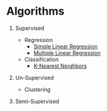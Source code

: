 # Algorithms

1. Supervised
    - Regression
        - [Simple Linear Regression](./Algoithms/Supervised/Regression%20-%20Simple%20Linear%20Regression/)
        - [Multiple Linear Regression](./Algoithms/Supervised/Regression%20-%20Multiple%20Linear%20Regression/)
    - Classification
        - [K-Nearest Neighbors](./Algoithms/Supervised/Classification%20-%20K-Nearest%20Neighbors/)

2. Un-Supervised
    - Clustering

3. Semi-Supervised
